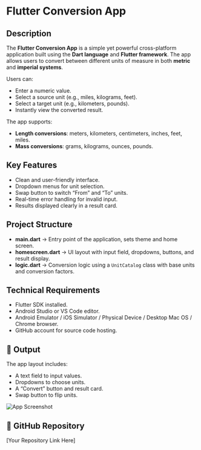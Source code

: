 # Flutter Conversion App

## Description
The **Flutter Conversion App** is a simple yet powerful cross-platform application built using the **Dart language** and **Flutter framework**. The app allows users to convert between different units of measure in both **metric** and **imperial systems**.

Users can:
- Enter a numeric value.
- Select a source unit (e.g., miles, kilograms, feet).
- Select a target unit (e.g., kilometers, pounds).
- Instantly view the converted result.

The app supports:
- **Length conversions**: meters, kilometers, centimeters, inches, feet, miles.
- **Mass conversions**: grams, kilograms, ounces, pounds.

## Key Features
- Clean and user-friendly interface.
- Dropdown menus for unit selection.
- Swap button to switch “From” and “To” units.
- Real-time error handling for invalid input.
- Results displayed clearly in a result card.

## Project Structure
- **main.dart** → Entry point of the application, sets theme and home screen.
- **homescreen.dart** → UI layout with input field, dropdowns, buttons, and result display.
- **logic.dart** → Conversion logic using a `UnitCatalog` class with base units and conversion factors.

## Technical Requirements
- Flutter SDK installed.
- Android Studio or VS Code editor.
- Android Emulator / iOS Simulator / Physical Device / Desktop Mac OS / Chrome browser.
- GitHub account for source code hosting.

## 📸 Output
The app layout includes:
- A text field to input values.
- Dropdowns to choose units.
- A “Convert” button and result card.
- Swap button to flip units.

![App Screenshot](screenshot.png)

## 📌 GitHub Repository
[Your Repository Link Here]
